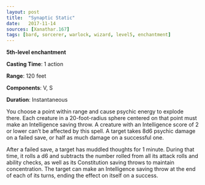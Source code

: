 ```yaml
---
layout: post
title:  "Synaptic Static"
date:   2017-11-14
sources: [Xanathar.167]
tags: [bard, sorcerer, warlock, wizard, level5, enchantment]
---
```


**5th-level enchantment**

**Casting Time**: 1 action

**Range**: 120 feet

**Components**: V, S

**Duration**: Instantaneous

You choose a point within range and cause psychic energy to explode there. Each creature in a 20-foot-radius sphere centered on that point must make an Intelligence saving throw. A creature with an Intelligence score of 2 or lower can’t be affected by this spell. A target takes 8d6 psychic damage on a failed save, or half as much damage on a successful one.

After a failed save, a target has muddled thoughts for 1 minute. During that time, it rolls a d6 and subtracts the number rolled from all its attack rolls and ability checks, as well as its Constitution saving throws to maintain concentration. The target can make an Intelligence saving throw at the end of each of its turns, ending the effect on itself on a success.
